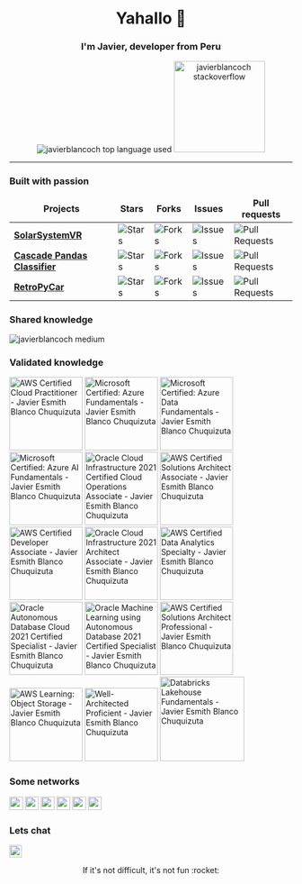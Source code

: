 <h1 align="center">Yahallo 👋</h1>

<h3 align="center">I'm Javier, developer from Peru</h3>
<div align="center">
  <img src="https://github-readme-stats.vercel.app/api/top-langs/?username=javierblancoch&layout=compact&hide_title=1&card_width=300&theme=dracula&border_color=0d1117" alt="javierblancoch top language used" /> <img height="162px" src="https://stackoverflow-card.vercel.app/?userID=14565089&theme=dracula" alt="javierblancoch stackoverflow"/>
</div>

---

<h3>Built with passion</h3>
<table>
  <thead align="center">
    <tr border: none;>
      <td><b>Projects</b></td>
      <td><b>Stars</b></td>
      <td><b>Forks</b></td>
      <td><b>Issues</b></td>
      <td><b>Pull requests</b></td>
    </tr>
  </thead>
  <tbody>
    <tr>
	<td><a href="https://github.com/javierblancoch/SolarSystemVR"><b>SolarSystemVR</b></a></td>
        <td><img alt="Stars" src="https://img.shields.io/github/stars/javierblancoch/SolarSystemVR?style=flat-square&labelColor=343b41"/></td>
        <td><img alt="Forks" src="https://img.shields.io/github/forks/javierblancoch/SolarSystemVR?style=flat-square&labelColor=343b41"/></td>
        <td><img alt="Issues" src="https://img.shields.io/github/issues/javierblancoch/SolarSystemVR?style=flat-square&labelColor=343b41"/></td>
        <td><img alt="Pull Requests" src="https://img.shields.io/github/issues-pr/javierblancoch/SolarSystemVR?style=flat-square&labelColor=343b41"/></td>
    </tr>
    <tr>
	<td><a href="https://github.com/javierblancoch/Cascade-Pandas-Classifier"><b>Cascade Pandas Classifier</b></a></td>
	<td><img alt="Stars" src="https://img.shields.io/github/stars/javierblancoch/Cascade-Pandas-Classifier?style=flat-square&labelColor=343b41"/></td>
        <td><img alt="Forks" src="https://img.shields.io/github/forks/javierblancoch/Cascade-Pandas-Classifier?style=flat-square&labelColor=343b41"/></td>
        <td><img alt="Issues" src="https://img.shields.io/github/issues/javierblancoch/Cascade-Pandas-Classifier?style=flat-square&labelColor=343b41"/></td>
        <td><img alt="Pull Requests" src="https://img.shields.io/github/issues-pr/javierblancoch/Cascade-Pandas-Classifier?style=flat-square&labelColor=343b41"/></td>
    </tr>
    <tr>
	<td><a href="https://github.com/javierblancoch/RetroPyCar"><b>RetroPyCar</b></a></td>
        <td><img alt="Stars" src="https://img.shields.io/github/stars/javierblancoch/RetroPyCar?style=flat-square&labelColor=343b41"/></td>
        <td><img alt="Forks" src="https://img.shields.io/github/forks/javierblancoch/RetroPyCar?style=flat-square&labelColor=343b41"/></td>
        <td><img alt="Issues" src="https://img.shields.io/github/issues/javierblancoch/RetroPyCar?style=flat-square&labelColor=343b41"/></td>
        <td><img alt="Pull Requests" src="https://img.shields.io/github/issues-pr/javierblancoch/RetroPyCar?style=flat-square&labelColor=343b41"/></td>
    </tr>
  </tbody>
</table>

<h3>Shared knowledge</h3>
<img src="https://github-read-medium.vercel.app/latest?username=javierblancoch&limit=4&theme=nord" alt="javierblancoch medium" />

<h3>Validated knowledge</h3>
<a href="https://www.credly.com/badges/48169364-d340-4c47-9cfa-369ffcba2cd6"><img src="https://images.credly.com/size/680x680/images/00634f82-b07f-4bbd-a6bb-53de397fc3a6/image.png" height=130 alt="AWS Certified Cloud Practitioner - Javier Esmith Blanco Chuquizuta"></a>
<a href="https://www.credly.com/badges/63bd163e-e05b-4b58-bd27-043fab1bb839"><img src="https://images.credly.com/size/340x340/images/be8fcaeb-c769-4858-b567-ffaaa73ce8cf/image.png" height=130 alt="Microsoft Certified: Azure Fundamentals - Javier Esmith Blanco Chuquizuta"></a>
<a href="https://www.credly.com/badges/b2c22fbc-2984-4066-b21b-552bb0c63aaa"><img src="https://images.credly.com/size/680x680/images/70eb1e3f-d4de-4377-a062-b20fb29594ea/azure-data-fundamentals-600x600.png" height=130 alt="Microsoft Certified: Azure Data Fundamentals - Javier Esmith Blanco Chuquizuta"></a>
<a href="https://www.credly.com/badges/c8de42a0-9183-45c9-9f85-35f7bee5a1b1"><img src="https://images.credly.com/size/680x680/images/4136ced8-75d5-4afb-8677-40b6236e2672/azure-ai-fundamentals-600x600.png" height=130 alt="Microsoft Certified: Azure AI Fundamentals - Javier Esmith Blanco Chuquizuta"></a>
<a href="https://catalog-education.oracle.com/pls/certview/sharebadge?id=CFB3D90A9B46FB020BDA6F78D7AC4FA59F1A4650259C604771CB2587BB8302B8"><img src="https://brm-workforce.oracle.com/pdf/certview/images/32_Oracle_Cloud_Infrastructure_Cloud_Operations.png" height=130 alt="Oracle Cloud Infrastructure 2021 Certified Cloud Operations Associate - Javier Esmith Blanco Chuquizuta"></a>
<a href="https://www.credly.com/badges/2b20e185-f18a-44c9-8398-85ed49732532"><img src="https://images.credly.com/size/680x680/images/0e284c3f-5164-4b21-8660-0d84737941bc/image.png" height=130 alt="AWS Certified Solutions Architect Associate - Javier Esmith Blanco Chuquizuta"></a>
<a href="https://www.credly.com/badges/887632ec-90c0-4954-8f54-24dbe3516f88"><img src="https://images.credly.com/size/680x680/images/b9feab85-1a43-4f6c-99a5-631b88d5461b/image.png" height=130 alt="AWS Certified Developer Associate - Javier Esmith Blanco Chuquizuta"></a>
<a href="https://catalog-education.oracle.com/pls/certview/sharebadge?id=6668458E6DCED89636CF8D91F06377372F91D12B10EDF5FE6F61C21DB5DF5446"><img src="https://brm-workforce.oracle.com/pdf/certview/images/37_Oracle_Cloud_Infrastructure_Architect.png" height=130 alt="Oracle Cloud Infrastructure 2021 Architect Associate - Javier Esmith Blanco Chuquizuta"></a>
<a href="https://www.credly.com/badges/5569bb61-0ec1-4181-ab39-ce0b361d26c7"><img src="https://images.credly.com/size/680x680/images/6430efe4-0ac0-4df6-8f1b-9559d8fcdf27/image.png" height=130 alt="AWS Certified Data Analytics Specialty - Javier Esmith Blanco Chuquizuta"></a>
<a href="https://catalog-education.oracle.com/pls/certview/sharebadge?id=3BFD88AB4550D7CF51E0BF486A5C2ABA04A1FB1D481AAF2C0F7ECA2661FAEFAF"><img src="https://brm-workforce.oracle.com/pdf/certview/images/58_Oracle_Autonomous_Database_Cloud.png" height=130 alt="Oracle Autonomous Database Cloud 2021 Certified Specialist - Javier Esmith Blanco Chuquizuta"></a>
<a href="https://catalog-education.oracle.com/pls/certview/sharebadge?id=E102B7C8FB3CED7691641B90FC27D05BC51387757E3456FF42C254B9DD2E2FF4"><img src="https://brm-workforce.oracle.com/pdf/certview/images/OMLADB2021CS.png" height=130 alt="Oracle Machine Learning using Autonomous Database 2021 Certified Specialist - Javier Esmith Blanco Chuquizuta"></a>
<a href="https://www.credly.com/badges/2b4af85d-b917-42fd-990c-43d8661cb30e"><img src="https://images.credly.com/size/680x680/images/2d84e428-9078-49b6-a804-13c15383d0de/image.png" height=130 alt="AWS Certified Solutions Architect Professional - Javier Esmith Blanco Chuquizuta"></a>
<a href="https://www.credly.com/badges/0c08c56b-27d5-48df-92ad-de3a7d5d4536"><img src="https://images.credly.com/size/680x680/images/100511fc-a919-4c0c-b313-7f49b6d09ef6/image.png" height=130 alt="AWS Learning: Object Storage - Javier Esmith Blanco Chuquizuta"></a>
<a href="https://www.credly.com/badges/47bf6c9e-a8bf-4361-a601-d99e653fb713"><img src="https://images.credly.com/size/680x680/images/b870667f-00a3-48d7-b988-9c02b441b883/image.png" height=130 alt="Well-Architected Proficient - Javier Esmith Blanco Chuquizuta"></a>
<a href="https://credentials.databricks.com/4f232c42-6b2b-4543-a294-585be5186710"><img src="https://www.databricks.com/wp-content/uploads/2021/12/lakehouse-fundamentals.png" height=150 alt="Databricks Lakehouse Fundamentals - Javier Esmith Blanco Chuquizuta"></a>

<h3>Some networks</h3>
<a href="https://www.instagram.com/javierblancoch/"><img src="https://img.shields.io/badge/instagram-%23E4405F.svg?&style=for-the-badge&logo=instagram&logoColor=white" height=24></a>
<a href="https://twitter.com/javierblancoch"><img src="https://img.shields.io/badge/twitter-%231DA1F2.svg?&style=for-the-badge&logo=twitter&logoColor=white" height=24></a>
<a href="https://pe.linkedin.com/in/javier-esmith-blanco-chuquizuta"><img src="https://img.shields.io/badge/linkedin-%230077B5.svg?&style=for-the-badge&logo=linkedin&logoColor=white" height=24></a>
<a href="https://medium.com/@javierblancoch" target="_blank"><img src="https://img.shields.io/badge/medium-%2312100E.svg?&style=for-the-badge&logo=medium&logoColor=white" height=24/></a>
<a href="https://stackoverflow.com/users/14565089/javierblancoch"><img src="https://img.shields.io/badge/-Stack%20Overflow-FE7A16?style=for-the-badge&logo=stack-overflow&logoColor=white" height=24></a>
<a href="https://www.hackerrank.com/javierblancoch"><img src="https://img.shields.io/badge/-Hackerrank-2EC866?style=for-the-badge&logo=HackerRank&logoColor=white" height=24></a>

<h3>Lets chat</h3>
<p><a href="mailto:javieresmithblanco@gmail.com"><img src="https://img.shields.io/badge/-javieresmithblanco@gmail.com-c14438?style=flat-square&logo=Gmail&logoColor=white&link=mailto:dhruvjainpenny@gmail.com" height=22></a></p>

<div align="center">
  If it's not difficult, it's not fun :rocket:
</div>
